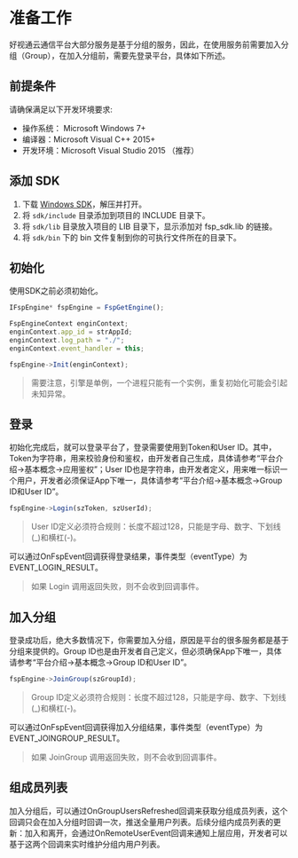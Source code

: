 # 准备工作

好视通云通信平台大部分服务是基于分组的服务，因此，在使用服务前需要加入分组（Group），在加入分组前，需要先登录平台，具体如下所述。

## 前提条件

请确保满足以下开发环境要求:

-   操作系统： Microsoft Windows 7+
-   编译器：Microsoft Visual C++ 2015+
-   开发环境：Microsoft Visual Studio 2015 （推荐）

## 添加 SDK

1.  下载 [Windows SDK](http://paas.hst.com/developer/downloadSDK)，解压并打开。
2.  将 `sdk/include` 目录添加到项目的 INCLUDE 目录下。
3.  将 `sdk/lib` 目录放入项目的 LIB 目录下，显示添加对 fsp_sdk.lib 的链接。 
4.  将 `sdk/bin` 下的 bin 文件复制到你的可执行文件所在的目录下。


## 初始化

使用SDK之前必须初始化。

```js
IFspEngine* fspEngine = FspGetEngine();

FspEngineContext enginContext; 
enginContext.app_id = strAppId;
enginContext.log_path = "./";
enginContext.event_handler = this;

fspEngine->Init(enginContext);
```

> 需要注意，引擎是单例，一个进程只能有一个实例，重复初始化可能会引起未知异常。
 

## 登录

初始化完成后，就可以登录平台了，登录需要使用到Token和User ID。其中，Token为字符串，用来校验身份和鉴权，由开发者自己生成，具体请参考“平台介绍->基本概念->应用鉴权”；User ID也是字符串，由开发者定义，用来唯一标识一个用户，开发者必须保证App下唯一，具体请参考“平台介绍->基本概念->Group ID和User ID”。

```js
fspEngine->Login(szToken, szUserId);
```

> User ID定义必须符合规则：长度不超过128，只能是字母、数字、下划线(_)和横杠(-)。

可以通过OnFspEvent回调获得登录结果，事件类型（eventType）为EVENT_LOGIN_RESULT。

> 如果 Login 调用返回失败，则不会收到回调事件。

## 加入分组

登录成功后，绝大多数情况下，你需要加入分组，原因是平台的很多服务都是基于分组来提供的。Group ID也是由开发者自己定义，但必须确保App下唯一，具体请参考“平台介绍->基本概念->Group ID和User ID”。

```js
fspEngine->JoinGroup(szGroupId);
```

> Group ID定义必须符合规则：长度不超过128，只能是字母、数字、下划线(_)和横杠(-)。

可以通过OnFspEvent回调获得加入分组结果，事件类型（eventType）为EVENT_JOINGROUP_RESULT。

> 如果 JoinGroup 调用返回失败，则不会收到回调事件。

## 组成员列表

加入分组后，可以通过OnGroupUsersRefreshed回调来获取分组成员列表，这个回调只会在加入分组时回调一次，推送全量用户列表。后续分组内成员列表的更新：加入和离开，会通过OnRemoteUserEvent回调来通知上层应用，开发者可以基于这两个回调来实时维护分组内用户列表。

